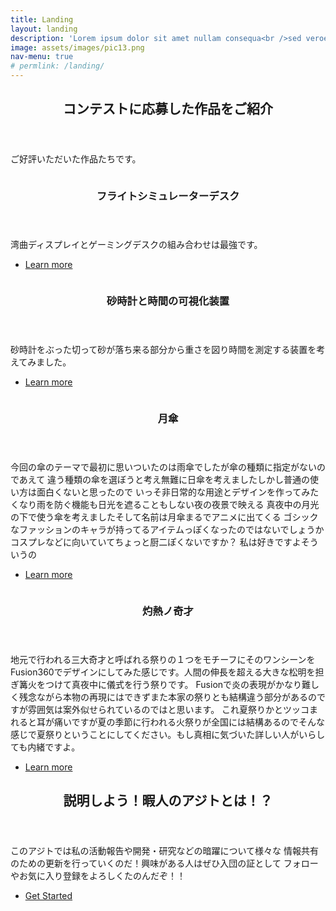 ```yaml
---
title: Landing
layout: landing
description: 'Lorem ipsum dolor sit amet nullam consequa<br />sed veroeros. tempus adipiscing nulla.'
image: assets/images/pic13.png
nav-menu: true
# permlink: /landing/
---
```


<!-- Main -->
<div id="main">

<!-- One -->
<section id="one">
	<div class="inner">
		<header class="major">
			<h2>コンテストに応募した作品をご紹介</h2>
		</header>
		<p>ご好評いただいた作品たちです。</p>
	</div>
</section>

<!-- Two -->
<section id="two" class="spotlights">
	<section>
		<a href="generic.html" class="image">
			<img src="{% link assets/images/wish_desk/wish desk2.jpg %}" alt="" data-position="center center" />
		</a>
		<div class="content">
			<div class="inner">
				<header class="major">
					<h3>フライトシミュレーターデスク</h3>
				</header>
				<p>湾曲ディスプレイとゲーミングデスクの組み合わせは最強です。</p>
				<ul class="actions">
					<li><a href="generic.html" class="button">Learn more</a></li>
				</ul>
			</div>
		</div>
	</section>
	<section>
		<a href="generic.html" class="image">
			<img src="{% link assets/images/hourglass/hourglass1.png %}" alt="" data-position="center center" />
		</a>
		<div class="content">
			<div class="inner">
				<header class="major">
					<h3>砂時計と時間の可視化装置</h3>
				</header>
				<p>砂時計をぶった切って砂が落ち来る部分から重さを図り時間を測定する装置を考えてみました。</p>
				<ul class="actions">
					<li><a href="generic.html" class="button">Learn more</a></li>
				</ul>
			</div>
		</div>
	</section>
	<section>
		<a href="generic.html" class="image">
			<img src="{% link assets/images/moon_umbrella/umbrella3.png %}" alt="" data-position="top center" />
		</a>
		<div class="content">
			<div class="inner">
				<header class="major">
					<h3>月傘</h3>
				</header>
				<p>今回の傘のテーマで最初に思いついたのは雨傘でしたが傘の種類に指定がないのであえて
					違う種類の傘を選ぼうと考え無難に日傘を考えましたしかし普通の使い方は面白くないと思ったので
					いっそ非日常的な用途とデザインを作ってみたくなり雨を防ぐ機能も日光を遮ることもしない夜の夜景で映える	真夜中の月光の下で使う傘を考えましたそして名前は月傘まるでアニメに出てくる
					ゴシックなファッションのキャラが持ってるアイテムっぽくなったのではないでしょうか
					コスプレなどに向いていてちょっと厨二ぽくないですか？
					私は好きですよそういうの</p>
				<ul class="actions">
					<li><a href="generic.html" class="button">Learn more</a></li>
				</ul>
			</div>
		</div>
	</section>
	<section>
		<a href="generic.html" class="image">
			<img src="{% link assets/images/fire_carnival/fire2.jpg %}" alt="" data-position="25% 25%" />
		</a>
		<div class="content">
			<div class="inner">
				<header class="major">
					<h3>灼熱ノ奇才</h3>
				</header>
				<p>地元で行われる三大奇才と呼ばれる祭りの１つをモチーフにそのワンシーンをFusion360でデザインにしてみた感じです。人間の伸長を超える大きな松明を担ぎ篝火をつけて真夜中に儀式を行う祭りです。
				Fusionで炎の表現がかなり難しく残念ながら本物の再現にはできずまた本家の祭りとも結構違う部分があるのですが雰囲気は案外似せられているのではと思います。
				これ夏祭りかとツッコまれると耳が痛いですが夏の季節に行われる火祭りが全国には結構あるのでそんな感じで夏祭りということにしてください。もし真相に気づいた詳しい人がいらしても内緒ですよ。</p>
				<ul class="actions">
					<li><a href="generic.html" class="button">Learn more</a></li>
				</ul>
			</div>
		</div>
	</section>
</section>

<!-- Three -->
<section id="three">
	<div class="inner">
		<header class="major">
			<h2>説明しよう！暇人のアジトとは！？</h2>
		</header>
		<p>このアジトでは私の活動報告や開発・研究などの暗躍について様々な
			情報共有のための更新を行っていくのだ！興味がある人はぜひ入団の証として
			フォローやお気に入り登録をよろしくたのんだぞ！！</p>
		<ul class="actions">
			<li><a href="generic.html" class="button next">Get Started</a></li>
		</ul>
	</div>
</section>

</div>
